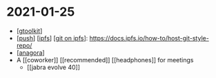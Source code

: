 # 2021-01-25

- [[gtoolkit]]
- [[push]] [[ipfs]] [[git on ipfs]]: https://docs.ipfs.io/how-to/host-git-style-repo/
- [[anagora]]
- A [[coworker]] [[recommended]] [[headphones]] for meetings
  - [[jabra evolve 40]]


[//begin]: # "Autogenerated link references for markdown compatibility"
[gtoolkit]: ../gtoolkit "Gtoolkit"
[push]: ../push "Push"
[ipfs]: ../ipfs "Ipfs"
[git on ipfs]: ../git-on-ipfs "Git on Ipfs"
[anagora]: ../anagora "Anagora"
[//end]: # "Autogenerated link references"